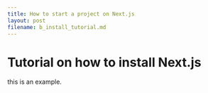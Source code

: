 ```yaml
---
title: How to start a project on Next.js
layout: post
filename: b_install_tutorial.md
--- 
```


# Tutorial on how to install Next.js

this is an example.